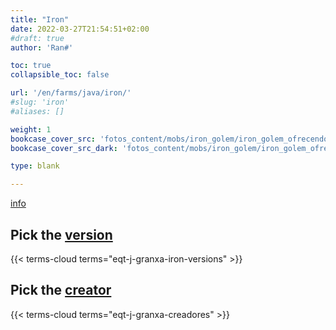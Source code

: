```yaml
---
title: "Iron"
date: 2022-03-27T21:54:51+02:00
#draft: true
author: 'Ran#'

toc: true
collapsible_toc: false

url: '/en/farms/java/iron/'
#slug: 'iron'
#aliases: []

weight: 1
bookcase_cover_src: 'fotos_content/mobs/iron_golem/iron_golem_ofrecendo_flor2.png'
bookcase_cover_src_dark: 'fotos_content/mobs/iron_golem/iron_golem_ofrecendo_flor2.png'

type: blank

---
```


[info](./info)

## Pick the [version](/en/eqt-j-granxa-iron-versions/)

{{< terms-cloud terms="eqt-j-granxa-iron-versions" >}}

## Pick the [creator](/en/eqt-j-granxa-creadores/)

{{< terms-cloud terms="eqt-j-granxa-creadores" >}}
